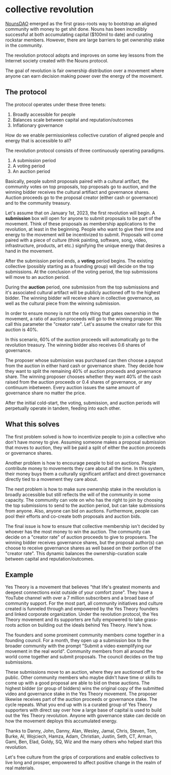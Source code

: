# collective revolution

[NounsDAO](https://nouns.wtf/) emerged as the first grass-roots way to bootstrap an aligned community with money to get shit done.  Nouns has been incredibly successful at both accumulating capital ($100mil to date) and curating rockstar members. However, there are large barriers to get ownership stake in the community. 

The revolution protocol adopts and improves on some key lessons from the Internet society created with the Nouns protocol. 

The goal of revolution is fair ownership distribution over a movement where anyone can earn decision making power over the energy of the movement.

## The protocol

The protocol operates under these three tenets:
1. Broadly accessible for people
2. Balances scale between capital and reputation/outcomes
3. Inflationary governance

How do we enable permissionless collective curation of aligned people and energy that is accessible to all?

The revolution protocol consists of three continuously operating paradigms. 
1. A submission period
2. A voting period
3. An auction period

Basically, people submit proposals paired with a cultural artifact, the community votes on top proposals, top proposals go to auction, and the winning bidder receives the cultural artifiact and governance shares. Auction proceeds go to the proposal creator (either cash or governance) and to the community treasury.

Let's assume that on January 1st, 2023, the first revolution will begin. A **submission** box will open for anyone to submit proposals to be part of the movement. Think of these proposals as membership applications to the revolution, at least in the beginning. People who want to give their time and energy to the movement will be incentivized to submit. Proposals will come paired with a piece of culture (think painting, software, song, video, infrastructure, products, art etc.) signifying the unique energy that desires a hand in the movement.

After the submission period ends, a **voting** period begins. The existing collective (possibly starting as a founding group) will decide on the top submissions. At the conclusion of the voting period, the top submissions will move to an auction period.

During the **auction** period, one submission from the top submissions and it's associated cultural artifact will be publicly auctioned off to the highest bidder. The winning bidder will receive share in collective governance, as well as the cultural piece from the winning submission. 

In order to ensure money is not the only thing that gates ownership in the movement, a ratio of auction proceeds will go to the winning proposer. We call this parameter the "creator rate". Let's assume the creator rate for this auction is 40%.

In this scenario, 60% of the auction proceeds will automatically go to the revolution treasury. The winning bidder also receives 0.6 shares of governance. 

The proposer whose submission was purchased can then choose a payout from the auction in either hard cash or governance share. They decide how they want to split the remaining 40% of auction proceeds and governance share. The winning proposer chooses whether they want 40% of the cash raised from the auction proceeds or 0.4 shares of governance, or any continuum inbetween. Every auction issues the same amount of governance share no matter the price. 

After the initial cold-start, the voting, submission, and auction periods will perpetually operate in tandem, feeding into each other. 

## What this solves

The first problem solved is how to incentivize people to join a collective who don't have money to give. Assuming someone makes a proposal submission that moves to auction, they will be paid a split of either the auction proceeds or governance shares.

Another problem is how to encourage people to bid on auctions. People contribute money to movements they care about all the time. In this system, their money buys them a culturally significant artifact and direct governance directly tied to a movement they care about. 

The next problem is how to make sure ownership stake in the revolution is broadly accessible but still reflects the will of the community in some capacity. The community can vote on who has the right to join by choosing the top submissions to send to the auction period, but can take submissions from anyone. Also, anyone can bid on auctions. Furthermore, people can pool their efforts and co-create both proposals and auction bids.

The final issue is how to ensure that collective membership isn't decided by whoever has the most money to win the auction. The community can decide on a "creator rate" of auction proceeds to give to proposers. The winning bidder receives governance shares, but the proposal author(s) can choose to receive governance shares as well based on their portion of the "creator rate". This dynamic balances the ownership-curation scale between capital and reputation/outcomes. 

## Example

Yes Theory is a movement that believes "that life's greatest moments and deepest connections exist outside of your comfort zone". They have a YouTube channel with over a 7 million subscribers and a broad base of community support. For the most part, all community initiatives and culture created is funneled through and empowered by the Yes Theory founders and linked corporate organization. Under the revolution protocol, the Yes Theory movement and its supporters are fully empowered to take grass-roots action on building out the ideals behind Yes Theory. Here's how. 

The founders and some prominent community members come together in a founding council. For a month, they open up a submission box to the broader community with the prompt "Submit a video exemplifying our movement in the real world". Community members from all around the world come together and submit proposals. The council decides on the top submissions. 

These submissions move to an auction, where they are auctioned off to the public. Other community members who maybe didn't have time or skills to come up with a good proposal are able to bid on these auctions. The highest bidder (or group of bidders) wins the original copy of the submitted video and governance stake in the Yes Theory movement. The proposer likewise receives part of the auction proceeds or governance stake. The cycle repeats. What you end up with is a curated group of Yes Theory supporters with direct say over how a large base of capital is used to build out the Yes Theory revolution. Anyone with governance stake can decide on how the movement deploys this accumulated energy. 


Thanks to Danny, John, Danny, Alan, Wesley, Jamal, Chris, Steven, Tom, Burke, Al, Wojciech, Hamza, Adam, Christian, Justin, Seth, CT, Arman, Gami, Ben, Elad, Goldy, SQ, Wiz and the many others who helped start this revolution.

Let's free culture from the grips of corporations and enable collectives to live long and prosper, empowered to affect positive change in the realm of real materials. 

